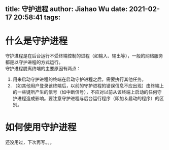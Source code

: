 title: 守护进程
author: Jiahao Wu
date: 2021-02-17 20:58:41
tags:
---
# 什么是守护进程
守护进程是在后台运行不受终端控制的进程（如输入、输出等），一般的网络服务都是以守护进程的方式运行。  
守护进程脱离终端的主要原因有两点：  
1. 用来启动守护进程的终端在启动守护进程之后，需要执行其他任务。  
2. （如其他用户登录该终端后，以前的守护进程的错误信息不应出现）由终端上的一些键所产生的信号（如中断信号），不应对以前从该终端上启动的任何守护进程造成影响。要注意守护进程与后台运行程序（即加＆启动的程序）的区别。  

# 如何使用守护进程

还没用过，下次再写。。。